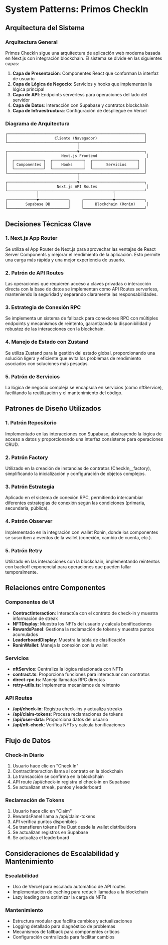 # System Patterns: Primos CheckIn

## Arquitectura del Sistema

### Arquitectura General
Primos CheckIn sigue una arquitectura de aplicación web moderna basada en Next.js con integración blockchain. El sistema se divide en las siguientes capas:

1. **Capa de Presentación**: Componentes React que conforman la interfaz de usuario
2. **Capa de Lógica de Negocio**: Servicios y hooks que implementan la lógica principal
3. **Capa de API**: Endpoints serverless para operaciones del lado del servidor
4. **Capa de Datos**: Interacción con Supabase y contratos blockchain
5. **Capa de Infraestructura**: Configuración de despliegue en Vercel

### Diagrama de Arquitectura
```
┌─────────────────────────────────────────────────────────────┐
│                     Cliente (Navegador)                     │
└───────────────────────────────┬─────────────────────────────┘
                                │
┌───────────────────────────────▼─────────────────────────────┐
│                        Next.js Frontend                      │
│  ┌─────────────┐  ┌──────────────┐  ┌────────────────────┐  │
│  │ Componentes │  │    Hooks     │  │      Servicios     │  │
│  └─────────────┘  └──────────────┘  └────────────────────┘  │
└───────────────────────────────┬─────────────────────────────┘
                                │
┌───────────────────────────────▼─────────────────────────────┐
│                      Next.js API Routes                      │
└─────────────┬─────────────────────────────────┬─────────────┘
              │                                 │
┌─────────────▼─────────────┐     ┌─────────────▼─────────────┐
│        Supabase DB        │     │     Blockchain (Ronin)     │
└───────────────────────────┘     └───────────────────────────┘
```

## Decisiones Técnicas Clave

### 1. Next.js App Router
Se utiliza el App Router de Next.js para aprovechar las ventajas de React Server Components y mejorar el rendimiento de la aplicación. Esto permite una carga más rápida y una mejor experiencia de usuario.

### 2. Patrón de API Routes
Las operaciones que requieren acceso a claves privadas o interacción directa con la base de datos se implementan como API Routes serverless, manteniendo la seguridad y separando claramente las responsabilidades.

### 3. Estrategia de Conexión RPC
Se implementa un sistema de fallback para conexiones RPC con múltiples endpoints y mecanismos de reintento, garantizando la disponibilidad y robustez de las interacciones con la blockchain.

### 4. Manejo de Estado con Zustand
Se utiliza Zustand para la gestión del estado global, proporcionando una solución ligera y eficiente que evita los problemas de rendimiento asociados con soluciones más pesadas.

### 5. Patrón de Servicios
La lógica de negocio compleja se encapsula en servicios (como nftService), facilitando la reutilización y el mantenimiento del código.

## Patrones de Diseño Utilizados

### 1. Patrón Repositorio
Implementado en las interacciones con Supabase, abstrayendo la lógica de acceso a datos y proporcionando una interfaz consistente para operaciones CRUD.

### 2. Patrón Factory
Utilizado en la creación de instancias de contratos (CheckIn__factory), simplificando la inicialización y configuración de objetos complejos.

### 3. Patrón Estrategia
Aplicado en el sistema de conexión RPC, permitiendo intercambiar diferentes estrategias de conexión según las condiciones (primaria, secundaria, pública).

### 4. Patrón Observer
Implementado en la integración con wallet Ronin, donde los componentes se suscriben a eventos de la wallet (conexión, cambio de cuenta, etc.).

### 5. Patrón Retry
Utilizado en las interacciones con la blockchain, implementando reintentos con backoff exponencial para operaciones que pueden fallar temporalmente.

## Relaciones entre Componentes

### Componentes de UI
- **ContractInteraction**: Interactúa con el contrato de check-in y muestra información de streak
- **NFTDisplay**: Muestra los NFTs del usuario y calcula bonificaciones
- **RewardsPanel**: Gestiona la reclamación de tokens y muestra puntos acumulados
- **LeaderboardDisplay**: Muestra la tabla de clasificación
- **RoninWallet**: Maneja la conexión con la wallet

### Servicios
- **nftService**: Centraliza la lógica relacionada con NFTs
- **contract.ts**: Proporciona funciones para interactuar con contratos
- **direct-rpc.ts**: Maneja llamadas RPC directas
- **retry-utils.ts**: Implementa mecanismos de reintento

### API Routes
- **/api/check-in**: Registra check-ins y actualiza streaks
- **/api/claim-tokens**: Procesa reclamaciones de tokens
- **/api/user-data**: Proporciona datos del usuario
- **/api/nft-check**: Verifica NFTs y calcula bonificaciones

## Flujo de Datos

### Check-in Diario
1. Usuario hace clic en "Check In"
2. ContractInteraction llama al contrato en la blockchain
3. La transacción se confirma en la blockchain
4. API route /api/check-in registra el check-in en Supabase
5. Se actualizan streak, puntos y leaderboard

### Reclamación de Tokens
1. Usuario hace clic en "Claim"
2. RewardsPanel llama a /api/claim-tokens
3. API verifica puntos disponibles
4. Se transfieren tokens Fire Dust desde la wallet distribuidora
5. Se actualizan registros en Supabase
6. Se actualiza el leaderboard

## Consideraciones de Escalabilidad y Mantenimiento

### Escalabilidad
- Uso de Vercel para escalado automático de API routes
- Implementación de caching para reducir llamadas a la blockchain
- Lazy loading para optimizar la carga de NFTs

### Mantenimiento
- Estructura modular que facilita cambios y actualizaciones
- Logging detallado para diagnóstico de problemas
- Mecanismos de fallback para componentes críticos
- Configuración centralizada para facilitar cambios
